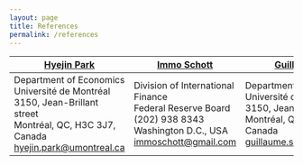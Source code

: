 ```yaml
---
layout: page
title: References
permalink: /references
---
```




| **[Hyejin Park](https://www.hyejinpark.net)** | **[Immo Schott](https://sites.google.com/site/immoschott/)** | **[Guillaume Sublet](https://guillaumesublet.github.io/)** |
|--------------------------------------------------|--------------------------------------------------|----------------------------------------------|
| Department of Economics <br> Université de Montréal <br> 3150, Jean-Brillant street <br> Montréal, QC, H3C 3J7, Canada <br> [hyejin.park@umontreal.ca](mailto:hyejin.park@umontreal.ca) | Division of International Finance <br> Federal Reserve Board <br> (202) 938 8343 <br> Washington D.C., USA <br> [immoschott@gmail.com](mailto:immoschott@gmail.com) | Department of Economics <br> Université de Montréal <br> 3150, Jean-Brillant street <br> Montréal, QC, H3C 3J7, Canada <br> [guillaume.sublet@umontreal.ca](mailto:guillaume.sublet@umontreal.ca) |

<!--

| **[Hyejin Park](https://www.hyejinpark.net)** | **[Immo Schott](https://sites.google.com/site/immoschott/)** | **[Guillaume Sublet](https://guillaumesublet.github.io/)** |  
| Department of Economics  | Division of International Finance | Department of Economics  |   
| Université de Montréal  | Federal Reserve Board | Université de Montréal  | 
| 3150, Jean-Brillant street | (202) 938 8343 | 3150, Jean-Brillant street |
| Montréal, QC, H3C 3J7, Canada | Washington D.C., USA | Montréal, QC, H3C 3J7, Canada |
|[hyejin.park@umontreal.ca](hyejin.park@umontreal.ca) | [immoschott@gmail.com](immoschott@gmail.com) | [guillaume.sublet@umontreal.ca](guillaume.sublet@umontreal.ca) |

-->
